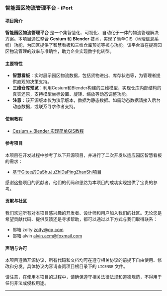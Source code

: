 ### 智能园区物流管理平台 - iPort

#### 项目简介

**智能园区物流管理平台** 是一个集智慧化、可视化、自动化于一体的物流管理解决方案。本项目通过整合 **Cesium** 和 **Blender** 技术，实现了简单GIS（地理信息系统）功能，为园区提供了智慧看板和三维仓库预览等核心功能。该平台旨在提高园区物流管理的效率与准确性，助力企业实现数字化转型。

#### 主要特性

- **智慧看板**：实时展示园区物流数据，包括货物进出、库存状态等，为管理者提供直观的决策支持。
- **三维仓库预览**：利用Cesium和Blender构建的三维模型，实现仓库内部结构的真实还原，支持模型坐标设置、旋转、缩放等动态调整功能。
- **注意**：该开源版本仅为演示版本，数据为静态数据。如需动态数据请接入后台动态数据，或联系寻求作者支持。

#### 使用教程

- [Cesium + Blender 实现简单GIS教程](https://blog.csdn.net/qq_41854291/article/details/125498851?spm=1001.2014.3001.5501)

#### 参考项目

本项目在开发过程中参考了以下开源项目，并进行了二次开发以适应园区智慧看板的需求：

- [基于Gitee的DaShuJuZhiDaPingZhanShi项目](https://gitee.com/lvyeyou/DaShuJuZhiDaPingZhanShi)

感谢这些项目的贡献者，他们的代码和思路为本项目的成功实现提供了宝贵的参考。

#### 贡献与社区

我们欢迎所有对本项目感兴趣的开发者、设计师和用户加入我们的社区。无论您是希望贡献代码、提供反馈还是寻求帮助，都可以通过以下方式与我们取得联系：

- 邮箱 zolty zolty@qq.com 
- 邮箱 alvin alvin.acm@foxmail.com

#### 声明与许可

本项目遵循开源协议，所有代码和文档均可在遵守相关协议的前提下自由使用、修改和分发。具体协议内容请查阅项目根目录下的 `LICENSE` 文件。

请注意，在使用本项目的过程中，请确保遵守相关法律法规和道德规范，不得用于任何非法或侵权用途。

---